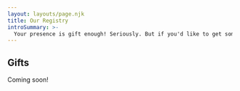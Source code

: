 ```yaml
---
layout: layouts/page.njk
title: Our Registry
introSummary: >-
  Your presence is gift enough! Seriously. But if you'd like to get something for us, we've made it a little easier with this online registry.
---
```

## Gifts

Coming soon!

<!-- <a class="zola-registry-embed" href="www.zola.com/registry/andrew-and-meredith" data-registry-key="andrew-and-meredith">Our Wedding Registry</a>
<script>
!function(e,t,n){
  var s,a=e.getElementsByTagName(t)[0];
  e.getElementById(n) || (s=e.createElement(t), s.id=n, s.async=!0, s.src='https://widget.zola.com/js/widget.js',a.parentNode.insertBefore(s,a))
}(document, 'script', 'zola-wjs');
</script> -->
